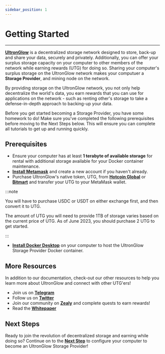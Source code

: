 ```yaml
---
sidebar_position: 1
---
```

# Getting Started
---

[**UltronGlow**](https://www.ultronglow.io) is a decentralized storage network designed to store,
back-up and share your data, securely and privately.  Additionally, you can offer your surplus
storage capacity on your computer to other members of the network while earning rewards (UTG)
for doing so.  Sharing your computer's surplus storage on the UltronGlow network makes your
computuer a **Storage Provider**, and mining node on the network.

By providing storage on the UltronGlow network, you not only help decentralize the world's data,
you earn rewards that you can use for applications on the network - such as renting other's
storage to take a defense-in-depth approach to backing-up your data.

Before you get started becoming a Storage Provider, you have some homework to do!  Make sure you've
completed the following prerequisites before moving to the Next Steps below.  This will ensure you
can complete all tutorials to get up and running quickly.

## Prerequisites

* Ensure your computer has at least **1 terabyte of available storage** for rental with additional
  storage available for your Docker container maintenance.
* [**Install Metamask**](https://metamask.io/download/) and create a new account if you haven't
  already.
* Purchase UltronGlow's native token, UTG, from
  [**Hotcoin Global**](https://www.hotcoin.com/) or [**Bitmart**](https://www.bitmart.com/) and transfer your UTG
  to your MetaMask wallet.

:::note

You will have to purchase USDC or USDT on either exchange first, and then convert it to UTG.  

The amount of UTG you will need to provide 1TB of storage varies based on the current price of UTG.  As of June 2023,
you should purchase 2 UTG to get started.

:::

* [**Install Docker Desktop**](https://www.docker.com/products/docker-desktop/) on your computer
  to host the UltronGlow Storage Provider Docker container.

## More Resources

In addition to our documentation, check-out our other resources to help you learn more about
UltronGlow and connect with other UTG'ers!

* Join us on [**Telegram**](https://t.me/UltronGlowOfficial)
* Follow us on [**Twitter**](https://twitter.com/ultronglow)
* Join our community on [**Zealy**](https://zealy.io/c/ultronglow/questboard) and complete quests to earn rewards!
* Read the [**Whitepaper**](https://ultronglow.cdn.prismic.io/ultronglow/d6314945-bd40-415f-897f-cd39b7522aa9_UltronGlow-Whitepaper.pdf)

## Next Steps

Ready to join the revolution of decentralized storage and earning while doing so?
Continue on to the [**Next Step**](setting-up-your-device.md) to configure
your computer to become an UltronGlow Storage Provider!